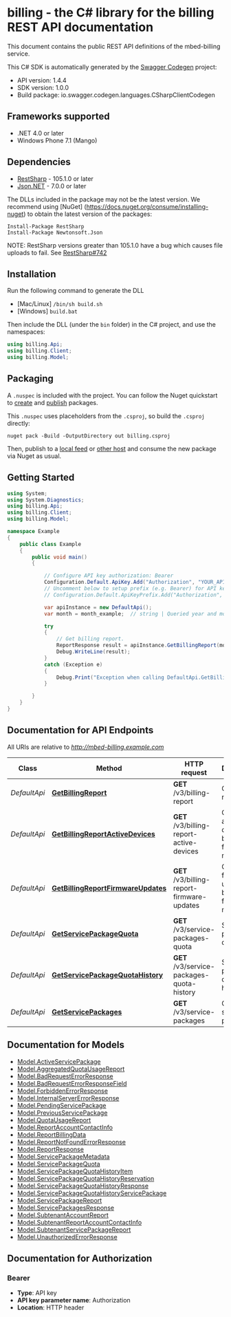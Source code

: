 # billing - the C# library for the billing REST API documentation

This document contains the public REST API definitions of the mbed-billing service.

This C# SDK is automatically generated by the [Swagger Codegen](https://github.com/swagger-api/swagger-codegen) project:

- API version: 1.4.4
- SDK version: 1.0.0
- Build package: io.swagger.codegen.languages.CSharpClientCodegen

<a name="frameworks-supported"></a>
## Frameworks supported
- .NET 4.0 or later
- Windows Phone 7.1 (Mango)

<a name="dependencies"></a>
## Dependencies
- [RestSharp](https://www.nuget.org/packages/RestSharp) - 105.1.0 or later
- [Json.NET](https://www.nuget.org/packages/Newtonsoft.Json/) - 7.0.0 or later

The DLLs included in the package may not be the latest version. We recommend using [NuGet] (https://docs.nuget.org/consume/installing-nuget) to obtain the latest version of the packages:
```
Install-Package RestSharp
Install-Package Newtonsoft.Json
```

NOTE: RestSharp versions greater than 105.1.0 have a bug which causes file uploads to fail. See [RestSharp#742](https://github.com/restsharp/RestSharp/issues/742)

<a name="installation"></a>
## Installation
Run the following command to generate the DLL
- [Mac/Linux] `/bin/sh build.sh`
- [Windows] `build.bat`

Then include the DLL (under the `bin` folder) in the C# project, and use the namespaces:
```csharp
using billing.Api;
using billing.Client;
using billing.Model;
```
<a name="packaging"></a>
## Packaging

A `.nuspec` is included with the project. You can follow the Nuget quickstart to [create](https://docs.microsoft.com/en-us/nuget/quickstart/create-and-publish-a-package#create-the-package) and [publish](https://docs.microsoft.com/en-us/nuget/quickstart/create-and-publish-a-package#publish-the-package) packages.

This `.nuspec` uses placeholders from the `.csproj`, so build the `.csproj` directly:

```
nuget pack -Build -OutputDirectory out billing.csproj
```

Then, publish to a [local feed](https://docs.microsoft.com/en-us/nuget/hosting-packages/local-feeds) or [other host](https://docs.microsoft.com/en-us/nuget/hosting-packages/overview) and consume the new package via Nuget as usual.

<a name="getting-started"></a>
## Getting Started

```csharp
using System;
using System.Diagnostics;
using billing.Api;
using billing.Client;
using billing.Model;

namespace Example
{
    public class Example
    {
        public void main()
        {

            // Configure API key authorization: Bearer
            Configuration.Default.ApiKey.Add("Authorization", "YOUR_API_KEY");
            // Uncomment below to setup prefix (e.g. Bearer) for API key, if needed
            // Configuration.Default.ApiKeyPrefix.Add("Authorization", "Bearer");

            var apiInstance = new DefaultApi();
            var month = month_example;  // string | Queried year and month of billing report

            try
            {
                // Get billing report.
                ReportResponse result = apiInstance.GetBillingReport(month);
                Debug.WriteLine(result);
            }
            catch (Exception e)
            {
                Debug.Print("Exception when calling DefaultApi.GetBillingReport: " + e.Message );
            }

        }
    }
}
```

<a name="documentation-for-api-endpoints"></a>
## Documentation for API Endpoints

All URIs are relative to *http://mbed-billing.example.com*

Class | Method | HTTP request | Description
------------ | ------------- | ------------- | -------------
*DefaultApi* | [**GetBillingReport**](docs/DefaultApi.md#getbillingreport) | **GET** /v3/billing-report | Get billing report.
*DefaultApi* | [**GetBillingReportActiveDevices**](docs/DefaultApi.md#getbillingreportactivedevices) | **GET** /v3/billing-report-active-devices | Get raw active devices billing data for the month.
*DefaultApi* | [**GetBillingReportFirmwareUpdates**](docs/DefaultApi.md#getbillingreportfirmwareupdates) | **GET** /v3/billing-report-firmware-updates | Get raw firmware updates billing data for the month.
*DefaultApi* | [**GetServicePackageQuota**](docs/DefaultApi.md#getservicepackagequota) | **GET** /v3/service-packages-quota | Service package quota
*DefaultApi* | [**GetServicePackageQuotaHistory**](docs/DefaultApi.md#getservicepackagequotahistory) | **GET** /v3/service-packages-quota-history | Service package quota history
*DefaultApi* | [**GetServicePackages**](docs/DefaultApi.md#getservicepackages) | **GET** /v3/service-packages | Get all service packages.


<a name="documentation-for-models"></a>
## Documentation for Models

 - [Model.ActiveServicePackage](docs/ActiveServicePackage.md)
 - [Model.AggregatedQuotaUsageReport](docs/AggregatedQuotaUsageReport.md)
 - [Model.BadRequestErrorResponse](docs/BadRequestErrorResponse.md)
 - [Model.BadRequestErrorResponseField](docs/BadRequestErrorResponseField.md)
 - [Model.ForbiddenErrorResponse](docs/ForbiddenErrorResponse.md)
 - [Model.InternalServerErrorResponse](docs/InternalServerErrorResponse.md)
 - [Model.PendingServicePackage](docs/PendingServicePackage.md)
 - [Model.PreviousServicePackage](docs/PreviousServicePackage.md)
 - [Model.QuotaUsageReport](docs/QuotaUsageReport.md)
 - [Model.ReportAccountContactInfo](docs/ReportAccountContactInfo.md)
 - [Model.ReportBillingData](docs/ReportBillingData.md)
 - [Model.ReportNotFoundErrorResponse](docs/ReportNotFoundErrorResponse.md)
 - [Model.ReportResponse](docs/ReportResponse.md)
 - [Model.ServicePackageMetadata](docs/ServicePackageMetadata.md)
 - [Model.ServicePackageQuota](docs/ServicePackageQuota.md)
 - [Model.ServicePackageQuotaHistoryItem](docs/ServicePackageQuotaHistoryItem.md)
 - [Model.ServicePackageQuotaHistoryReservation](docs/ServicePackageQuotaHistoryReservation.md)
 - [Model.ServicePackageQuotaHistoryResponse](docs/ServicePackageQuotaHistoryResponse.md)
 - [Model.ServicePackageQuotaHistoryServicePackage](docs/ServicePackageQuotaHistoryServicePackage.md)
 - [Model.ServicePackageReport](docs/ServicePackageReport.md)
 - [Model.ServicePackagesResponse](docs/ServicePackagesResponse.md)
 - [Model.SubtenantAccountReport](docs/SubtenantAccountReport.md)
 - [Model.SubtenantReportAccountContactInfo](docs/SubtenantReportAccountContactInfo.md)
 - [Model.SubtenantServicePackageReport](docs/SubtenantServicePackageReport.md)
 - [Model.UnauthorizedErrorResponse](docs/UnauthorizedErrorResponse.md)


<a name="documentation-for-authorization"></a>
## Documentation for Authorization

<a name="Bearer"></a>
### Bearer

- **Type**: API key
- **API key parameter name**: Authorization
- **Location**: HTTP header

